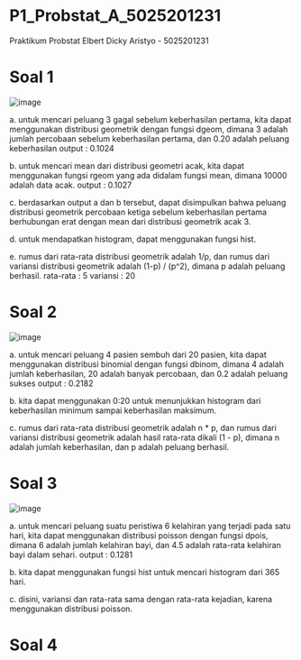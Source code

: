 # P1_Probstat_A_5025201231
Praktikum Probstat
Elbert Dicky Aristyo - 5025201231

# Soal 1
![image](https://user-images.githubusercontent.com/55837575/162621239-e8519181-086a-40d5-bcef-e6e427c6c745.png)

a. untuk mencari peluang 3 gagal sebelum keberhasilan pertama, kita dapat menggunakan distribusi geometrik dengan fungsi dgeom, dimana 3 adalah jumlah percobaan sebelum keberhasilan pertama, dan 0.20 adalah peluang keberhasilan
output : 0.1024

b. untuk mencari mean dari distribusi geometri acak, kita dapat menggunakan fungsi rgeom yang ada didalam fungsi mean, dimana 10000 adalah data acak.
output : 0.1027

c. berdasarkan output a dan b tersebut, dapat disimpulkan bahwa peluang distribusi geometrik percobaan ketiga sebelum keberhasilan pertama berhubungan erat dengan mean dari distribusi geometrik acak 3.

d. untuk mendapatkan histogram, dapat menggunakan fungsi hist.

e. rumus dari rata-rata distribusi geometrik adalah 1/p, dan rumus dari variansi distribusi geometrik adalah (1-p) / (p^2), dimana p adalah peluang berhasil.
rata-rata : 5
variansi : 20

# Soal 2

![image](https://user-images.githubusercontent.com/55837575/162623647-14cfb47c-e96f-4249-b0b2-b5cb49ab1075.png)

a. untuk mencari peluang 4 pasien sembuh dari 20 pasien, kita dapat menggunakan distribusi binomial dengan fungsi dbinom, dimana 4 adalah jumlah keberhasilan, 20 adalah banyak percobaan, dan 0.2 adalah peluang sukses
output : 0.2182

b. kita dapat menggunakan 0:20 untuk menunjukkan histogram dari keberhasilan minimum sampai keberhasilan maksimum.

c. rumus dari rata-rata distribusi geometrik adalah n * p, dan rumus dari variansi distribusi geometrik adalah hasil rata-rata dikali (1 - p), dimana n adalah jumlah keberhasilan, dan p adalah peluang berhasil.

# Soal 3

![image](https://user-images.githubusercontent.com/55837575/162624354-d4d1124f-66ea-405b-a34a-99af5178961b.png)

a. untuk mencari peluang suatu peristiwa 6 kelahiran yang terjadi pada satu hari, kita dapat menggunakan distribusi poisson dengan fungsi dpois, dimana 6 adalah jumlah kelahiran bayi, dan 4.5 adalah rata-rata kelahiran bayi dalam sehari.
output : 0.1281

b. kita dapat menggunakan fungsi hist untuk mencari histogram dari 365 hari.

c. disini, variansi dan rata-rata sama dengan rata-rata kejadian, karena menggunakan distribusi poisson.

# Soal 4

